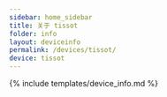 ```yaml
---
sidebar: home_sidebar
title: 关于 tissot
folder: info
layout: deviceinfo
permalink: /devices/tissot/
device: tissot
---
```

{% include templates/device_info.md %}
